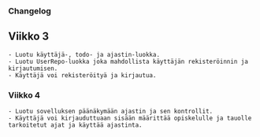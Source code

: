 ### Changelog

## Viikko 3
    - Luotu käyttäjä-, todo- ja ajastin-luokka.
    - Luotu UserRepo-luokka joka mahdollista käyttäjän rekisteröinnin ja kirjautumisen.
    - Käyttäjä voi rekisteröityä ja kirjautua.
### Viikko 4
    - Luotu sovelluksen päänäkymään ajastin ja sen kontrollit.
    - Käyttäjä voi kirjauduttuaan sisään määrittää opiskelulle ja tauolle tarkoitetut ajat ja käyttää ajastinta.